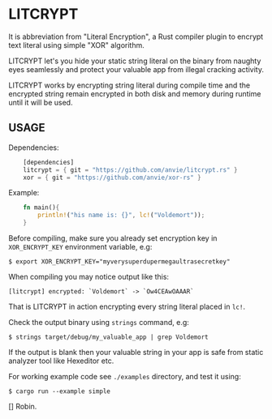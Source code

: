 LITCRYPT
===========

It is abbreviation from "Literal Encryption", a Rust compiler plugin to encrypt
text literal using simple "XOR" algorithm.

LITCRYPT let's you hide your static string literal on the binary from naughty eyes seamlessly
and protect your valuable app from illegal cracking activity.

LITCRYPT works by encrypting string literal during compile time and the encrypted
string remain encrypted in both disk and memory during runtime until it will be used.

USAGE
-----

Dependencies:

```rust
    [dependencies]
    litcrypt = { git = "https://github.com/anvie/litcrypt.rs" }
    xor = { git = "https://github.com/anvie/xor-rs" }
```

Example:

```rust
    fn main(){
        println!("his name is: {}", lc!("Voldemort"));
    }
```

Before compiling, make sure you already set encryption key in `XOR_ENCRYPT_KEY` environment variable,
e.g:

    $ export XOR_ENCRYPT_KEY="myverysuperdupermegaultrasecretkey"

When compiling you may notice output like this:

    [litcrypt] encrypted: `Voldemort` -> `Ow4CEAwOAAAR`

That is LITCRYPT in action encrypting every string literal placed in `lc!`.

Check the output binary using `strings` command, e.g:

    $ strings target/debug/my_valuable_app | grep Voldemort

If the output is blank then your valuable string in your app is safe from static analyzer tool
like Hexeditor etc.


For working example code see `./examples` directory, and test it using:

    $ cargo run --example simple

[] Robin.
